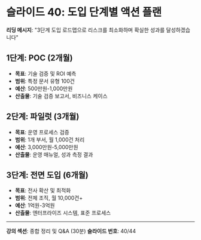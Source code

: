 # 슬라이드 40: 도입 단계별 액션 플랜

**리딩 메시지**: "3단계 도입 로드맵으로 리스크를 최소화하며 확실한 성과를 달성하겠습니다"

## 1단계: POC (2개월)

- **목표**: 기술 검증 및 ROI 예측
- **범위**: 특정 문서 유형 100건
- **예산**: 500만원-1,000만원
- **산출물**: 기술 검증 보고서, 비즈니스 케이스

## 2단계: 파일럿 (3개월)

- **목표**: 운영 프로세스 검증
- **범위**: 1개 부서, 월 1,000건 처리
- **예산**: 3,000만원-5,000만원
- **산출물**: 운영 매뉴얼, 성과 측정 결과

## 3단계: 전면 도입 (6개월)

- **목표**: 전사 확산 및 최적화
- **범위**: 전체 조직, 월 10,000건+
- **예산**: 1억원-3억원
- **산출물**: 엔터프라이즈 시스템, 표준 프로세스

---

**강의 섹션**: 종합 정리 및 Q&A (30분)
**슬라이드 번호**: 40/44
